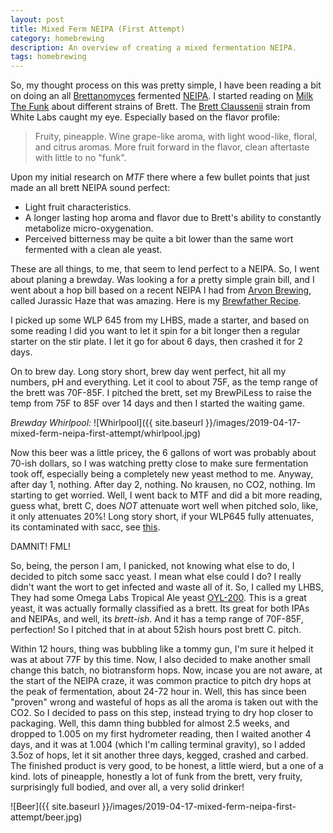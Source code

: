 ```yaml
---
layout: post
title: Mixed Ferm NEIPA (First Attempt)
category: homebrewing
description: An overview of creating a mixed fermentation NEIPA.
tags: homebrewing
---
```


So, my thought process on this was pretty simple, I have been reading a bit on doing an all [Brettanomyces](http://www.milkthefunk.com/wiki/Brettanomyces) fermented [NEIPA](http://dev.bjcp.org/beer-styles/21b-specialty-ipa-new-england-ipa/).  I started reading on [Milk The Funk](www.milkthefunk.com/wiki) about different strains of Brett.  The [Brett Claussenii](http://www.milkthefunk.com/wiki/White_Labs) strain from White Labs caught my eye.  Especially based on the flavor profile:
> Fruity, pineapple. Wine grape-like aroma, with light wood-like, floral, and citrus aromas. More fruit forward in the flavor, clean aftertaste with little to no "funk".

Upon my initial research on _MTF_ there where a few bullet points that just made an all brett NEIPA sound perfect:
* Light fruit characteristics.
* A longer lasting hop aroma and flavor due to Brett's ability to constantly metabolize micro-oxygenation.
* Perceived bitterness may be quite a bit lower than the same wort fermented with a clean ale yeast.

These are all things, to me, that seem to lend perfect to a NEIPA.  So, I went about planing a brewday.  Was looking a for a pretty simple grain bill, and I went about a hop bill based on a recent NEIPA I had from [Arvon Brewing](https://www.arvonbrewingco.com), called Jurassic Haze that was amazing.  Here is my [Brewfather Recipe](https://share.brewfather.app/WJYYaXb9ubyGwB).

I picked up some WLP 645 from my LHBS, made a starter, and based on some reading I did you want to let it spin for a bit longer then a regular starter on the stir plate.  I let it go for about 6 days, then crashed it for 2 days.

On to brew day.  Long story short, brew day went perfect, hit all my numbers, pH and everything.  Let it cool to about 75F, as the temp range of the brett was 70F-85F.  I pitched the brett, set my BrewPiLess to raise the temp from 75F to 85F over 14 days and then I started the waiting game.

_Brewday Whirlpool:_
![Whirlpool]({{ site.baseurl }}/images/2019-04-17-mixed-ferm-neipa-first-attempt/whirlpool.jpg)

Now this beer was a little pricey, the 6 gallons of wort was probably about 70-ish dollars, so I was watching pretty close to make sure fermentation took off, especially being a completely new yeast method to me.  Anyway, after day 1, nothing.  After day 2, nothing.  No krausen, no CO2, nothing.  Im starting to get worried.  Well, I went back to MTF and did a bit more reading, guess what, brett C, does *NOT* attenuate wort well when pitched solo, like, it only attenuates 20%!  Long story short, if your WLP645 fully attenuates, its contaminated with sacc, see [this](http://brettanomycesproject.com/dissertation/pure-culture-fermentation/impact-of-pitching-rate/).  

DAMNIT!  FML!

So, being, the person I am, I panicked, not knowing what else to do, I decided to pitch some sacc yeast.  I mean what else could I do?  I really didn't want the wort to get infected and waste all of it.  So, I called my LHBS, They had some Omega Labs Tropical Ale yeast [OYL-200](https://omegayeast.com/yeast/ales/tropical-ipa).  This is a great yeast, it was actually formally classified as a brett.  Its great for both IPAs and NEIPAs, and well, its _brett-ish_.  And it has a temp range of 70F-85F, perfection!  So I pitched that in at about 52ish hours post brett C. pitch.

Within 12 hours, thing was bubbling like a tommy gun, I'm sure it helped it was at about 77F by this time.  Now, I also decided to make another small change this batch, no biotransform hops.  Now, incase you are not aware, at the start of the NEIPA craze, it was common practice to pitch dry hops at the peak of fermentation, about 24-72 hour in.  Well, this has since been "proven" wrong and wasteful of hops as all the aroma is taken out with the CO2.  So I decided to pass on this step, instead trying to dry hop closer to packaging.  Well, this damn thing bubbled for almost 2.5 weeks, and dropped to 1.005 on my first hydrometer reading, then I waited another 4 days, and it was at 1.004 (which I'm calling terminal gravity), so I added 3.5oz of hops, let it sit another three days, kegged, crashed and carbed.  The finished product is very good, to be honest, a little wierd, but a one of a kind.  lots of pineapple, honestly a lot of funk from the brett, very fruity, surprisingly full bodied, and over all, a very solid drinker!

![Beer]({{ site.baseurl }}/images/2019-04-17-mixed-ferm-neipa-first-attempt/beer.jpg)
